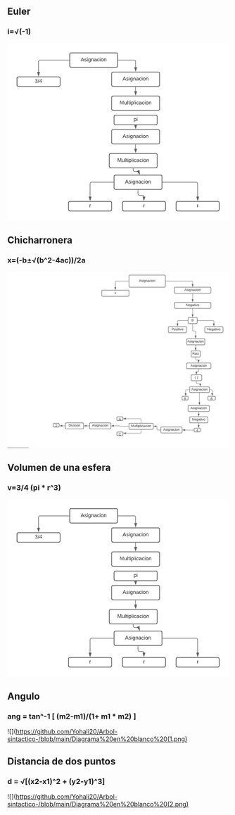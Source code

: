 ## Euler
### i=√(-1)
![](https://github.com/Yohali20/Arbol-sintactico-/blob/main/Mapa3.png)

## Chicharronera
### x=(-b±√(b^2-4ac))/2a
![](https://github.com/Yohali20/Arbol-sintactico-/blob/main/Diagrama%202.png)

## Volumen de una esfera
### v=3/4 (pi * r^3)
![](https://github.com/Yohali20/Arbol-sintactico-/blob/main/Mapa3.png)
                    
## Angulo
### ang = tan^-1 [ (m2-m1)/(1+ m1 * m2) ]   
![](https://github.com/Yohali20/Arbol-sintactico-/blob/main/Diagrama%20en%20blanco%20(1.png)   

## Distancia de dos puntos
### d = √[(x2-x1)^2 + (y2-y1)^3]
![](https://github.com/Yohali20/Arbol-sintactico-/blob/main/Diagrama%20en%20blanco%20(2.png)